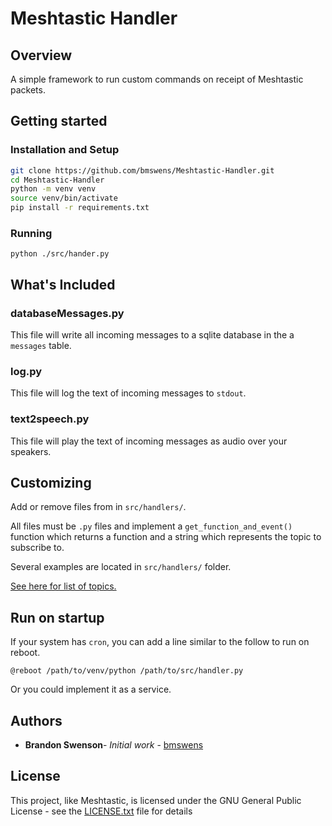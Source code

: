# Meshtastic Handler

## Overview
A simple framework to run custom commands on receipt of Meshtastic packets.

## Getting started
### Installation and Setup
```bash
git clone https://github.com/bmswens/Meshtastic-Handler.git
cd Meshtastic-Handler
python -m venv venv
source venv/bin/activate
pip install -r requirements.txt
```

### Running
`python ./src/hander.py`

## What's Included

### databaseMessages.py
This file will write all incoming messages to a sqlite database in the a `messages` table.

### log.py
This file will log the text of incoming messages to `stdout`.

### text2speech.py
This file will play the text of incoming messages as audio over your speakers.

## Customizing
Add or remove files from in `src/handlers/`.

All files must be `.py` files and implement a `get_function_and_event()` function
which returns a function and a string which represents the topic to subscribe to.

Several examples are located in `src/handlers/` folder.

[See here for list of topics.](https://python.meshtastic.org/index.html#published-pubsub-topics)

## Run on startup
If your system has `cron`, you can add a line similar to the follow to run on reboot.

`@reboot /path/to/venv/python /path/to/src/handler.py`

Or you could implement it as a service.

## Authors

* **Brandon Swenson**- *Initial work* - [bmswens](https://github.com/bmswens)

## License

This project, like Meshtastic, is licensed under the GNU General Public License - see the [LICENSE.txt](LICENSE.txt) file for details